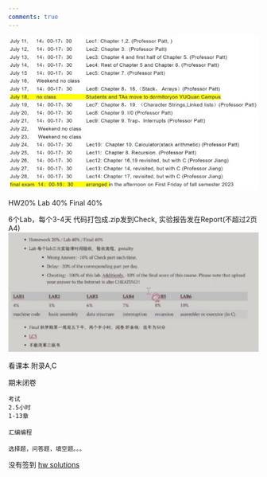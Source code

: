 ```yaml
---
comments: true
---
```



![f8109b1a9249de278890c00fe7a5d473.png](../../_resources/f8109b1a9249de278890c00fe7a5d473.png)

HW20% Lab 40%  Final 40%

6个Lab，每个3-4天
代码打包成.zip发到Check, 实验报告发在Report(不超过2页A4)
![887b69a6bd0125e7527711f64bd2f8e7.png](../../_resources/887b69a6bd0125e7527711f64bd2f8e7.png)

看课本
附录A,C

期末闭卷

```
考试
2.5小时
1-13章

汇编编程

选择题，问答题，填空题。。。
```

没有签到
[hw solutions](https://github.com/QSCTech/zju-icicles/tree/master/%E8%AE%A1%E7%AE%97%E6%9C%BA%E7%B3%BB%E7%BB%9F%E6%A6%82%E8%AE%BA/%E4%BD%9C%E4%B8%9A%E7%AD%94%E6%A1%88)